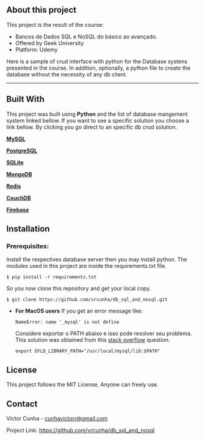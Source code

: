 ## About this project


This project is the result of the course:
- Bancos de Dados SQL e NoSQL do básico ao avançado.
- Offered by Geek University
- Platform: Udemy

Here is a sample of crud interface with python for the Database systens presented in the course. In addition, optionally, a python file to create the database without the necessity of any db client.

----
## Built With
This project was built using __Python__ and the list of database mangement system linked bellow.
If you want to see a specific solution you choose a link bellow. By clicking you go direct to an specific db crud solution.

[**MySQL**](https://github.com/vrcunha/db_sql_and_nosql/tree/main/mysql)

[**PostgreSQL**](https://github.com/vrcunha/db_sql_and_nosql/tree/main/postgres)

[**SQLite**](https://github.com/vrcunha/db_sql_and_nosql/tree/main/sqlite)

[**MongoDB**](https://github.com/vrcunha/db_sql_and_nosql/tree/main/mongo)

[**Redis**](https://github.com/vrcunha/db_sql_and_nosql/tree/main/redis)

[**CouchDB**](https://github.com/vrcunha/db_sql_and_nosql/tree/main/couch)

[**Firebase**](https://github.com/vrcunha/db_sql_and_nosql/tree/main/firebase)

## Installation
### Prerequisites:
Install the respectives database server then you may install python.
The modules used in this project are inside the requirements.txt file.

 `$ pip install -r requirements.txt`

So you now clone this repository and get your local copy.

 `$ git clone https://github.com/vrcunha/db_sql_and_nosql.git`

- **For MacOS users**
	If you get an error message like:

	`NameError: name '_mysql' is not define`

	Considere exportar o PATH abaixo e isso pode resolver seu problema. This solution was obtained from this [stack overflow](https://stackoverflow.com/a/65869751) question.

	`export DYLD_LIBRARY_PATH="/usr/local/mysql/lib:$PATH"`

## License
This project follows the MIT License, Anyone can freely use.

## Contact

Victor Cunha - cunhavictorr@gmail.com

Project Link: https://github.com/vrcunha/db_sql_and_nosql

